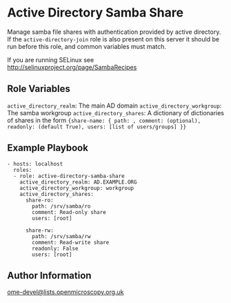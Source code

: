 Active Directory Samba Share
============================

Manage samba file shares with authentication provided by active directory.
If the `active-directory-join` role is also present on this server it should be run before this role, and common variables must match.

If you are running SELinux see http://selinuxproject.org/page/SambaRecipes


Role Variables
--------------

`active_directory_realm`: The main AD domain
`active_directory_workgroup`: The samba workgroup
`active_directory_shares`: A dictionary of dictionaries of shares in the form `{share-name: { path: , comment: (optional), readonly: (default True), users: [list of users/groups] }}`


Example Playbook
----------------

    - hosts: localhost
      roles:
      - role: active-directory-samba-share
        active_directory_realm: AD.EXAMPLE.ORG
        active_directory_workgroup: workgroup
        active_directory_shares:
          share-ro:
            path: /srv/samba/ro
            comment: Read-only share
            users: [root]

          share-rw:
            path: /srv/samba/rw
            comment: Read-write share
            readonly: False
            users: [root]


Author Information
------------------

ome-devel@lists.openmicroscopy.org.uk
